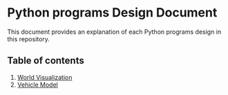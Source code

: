 # Python programs Design Document
This document provides an explanation of each Python programs design in this repository.  

## Table of contents
1. [World Visualization](/doc/1_world_visualization/1_world_visualization.md)
2. [Vehicle Model](/doc/2_vehicle_model/2_vehicle_model.md)